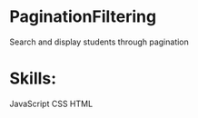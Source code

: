 # PaginationFiltering
 Search and display students through pagination

# Skills:
JavaScript
CSS
HTML